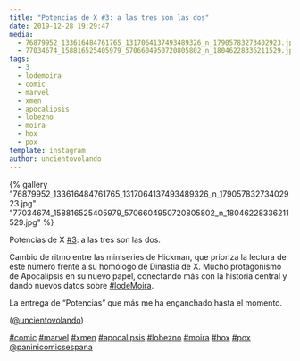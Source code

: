 ```yaml
---
title: "Potencias de X #3: a las tres son las dos"
date: 2019-12-28 19:29:47
media: 
  - 76879952_133616484761765_1317064137493489326_n_17905783273402923.jpg
  - 77034674_158816525405979_5706604950720805802_n_18046228336211529.jpg
tags: 
  - 3
  - lodemoira
  - comic
  - marvel
  - xmen
  - apocalipsis
  - lobezno
  - moira
  - hox
  - pox
template: instagram
author: uncientovolando
---
```


{% gallery "76879952_133616484761765_1317064137493489326_n_17905783273402923.jpg" "77034674_158816525405979_5706604950720805802_n_18046228336211529.jpg" %}

Potencias de X [#3](/tags/3): a las tres son las dos.

Cambio de ritmo entre las miniseries de Hickman, que prioriza la lectura de este número frente a su homólogo de Dinastía de X. Mucho protagonismo de Apocalipsis en su nuevo papel, conectando más con la historia central y dando nuevos datos sobre [#lodeMoira](/tags/lodemoira).

La entrega de “Potencias” que más me ha enganchado hasta el momento.

([@uncientovolando](https://instagram.com/uncientovolando))

[#comic](/tags/comic) [#marvel](/tags/marvel) [#xmen](/tags/xmen) [#apocalipsis](/tags/apocalipsis) [#lobezno](/tags/lobezno) [#moira](/tags/moira) [#hox](/tags/hox) [#pox](/tags/pox) [@paninicomicsespana](https://instagram.com/paninicomicsespana)
